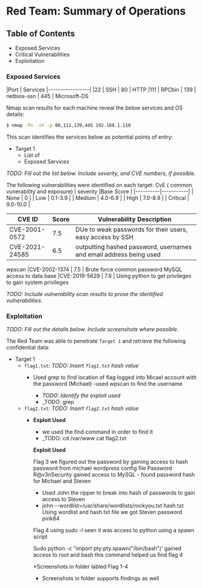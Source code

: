 # Red Team: Summary of Operations

## Table of Contents
- Exposed Services
- Critical Vulnerabilities
- Exploitation

### Exposed Services
|Port  | Services
|-----------------|
|22    | SSH
| 80   | HTTP
|111   | RPCbin
| 139  | netbios-ssn
| 445  | Microsoft-DS

Nmap scan results for each machine reveal the below services and OS details:

```bash
$ nmap -Pn -sV -p 80,111,139,445 192.168.1.110

```

This scan identifies the services below as potential points of entry:
- Target 1
  - List of
  - Exposed Services

_TODO: Fill out the list below. Include severity, and CVE numbers, if possible._

The following vulnerabilities were identified on each target:
CvE ( common vunerability and exposure)
| severity |Base Score |
|----------|-----------|
| None     | 0         |
| Low      |   0.1-3.9 |
| Medium   | 4.0-6.9   |
| High     | 7.0-8.9   |
| Critical | 9.0-10.0  |

|CVE ID       |Score       | Vulnerability Description
|-------------|-----------|---------------------------|
|CVE-2001-0572|7.5        | DUe to weak passwords for their users, easy access by SSH
|CVE-2021-24585| 6.5      | outputting hashed password, usernames and email address being used
wpscan
|CVE-2002-1374 | 7.5      | Brute force common password MySQL access to data base 
|CVE-2019-5629 | 7.8      | Using python to get privileges to gain system privileges

_TODO: Include vulnerability scan results to prove the identified vulnerabilities._

### Exploitation
_TODO: Fill out the details below. Include screenshots where possible._

The Red Team was able to penetrate `Target 1` and retrieve the following confidential data:
- Target 1
  - `flag1.txt`: _TODO: Insert `flag1.txt` hash value_
    - Used grep to find location of flag
    logged into Micael account with the password (Michael)
    -used wpscan to find the username 


      - _TODO: Identify the exploit used_
      - _TODO: grep 
  - `flag2.txt`: _TODO: Insert `flag2.txt` hash value_
    - **Exploit Used**
      - we used the find command in order to find it 
      - _TODO: cd /var/www
      cat flag2.txt 


      **Exploit Used**

      Flag 3 
       we figured out the password by gaining access to hash password from michael wordpress config file Password R@v3nSecurity
       gained access to MySQL - found password hash for Michael and Steven


       - Used John the ripper to break into hash of passwords to gain access to Steven 
       - john --wordlist=/usr/share/wordlists/rockyou.txt hash.txt
       Using wordlist and hash.txt file we got Steven password 
       pink84

       Flag 4 
       using sudo -l seen it was access to python
       using a spawn script 

       Sudo python -c "import pty:pty.spawn("/bin/bash")'
       gained access to root and bash 
       this command helped us find flag 4 

       *Screenshots in folder labled Flag 1-4
       * Screenshots in folder supports findings as well 